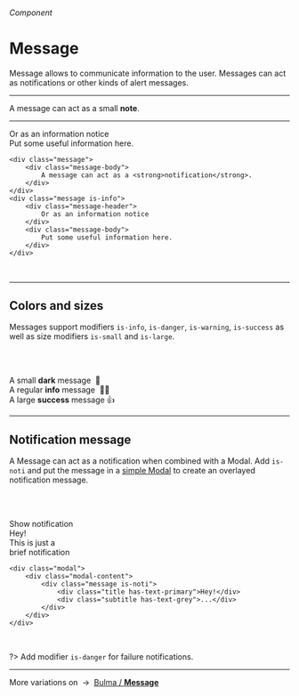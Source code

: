 <h6 class="subtitle is-5 has-text-grey has-text-weight-semibold">Component</h6><h1 class="title is-1 has-text-weight-bold">Message</h1>
<p class="subtitle is-5">
    <span class="has-text-weight-semibold">Message</span> allows to communicate information to the user. Messages can act as notifications or other kinds of alert messages.
</p>

<hr class="is-large is-visible">

<div class="box is-well is-relaxed is-marginless">
    <div class="message">
        <div class="message-body">
            A message can act as a small <strong>note</strong>.
        </div>
    </div>
    <hr class="is-small">
    <div class="message is-info">
        <div class="message-header">
            Or as an information notice
        </div>
        <div class="message-body">
            Put some useful information here.
        </div>
    </div>
</div>

    <div class="message">
        <div class="message-body">
            A message can act as a <strong>notification</strong>.
        </div>
    </div>
    <div class="message is-info">
        <div class="message-header">
            Or as an information notice
        </div>
        <div class="message-body">
            Put some useful information here.
        </div>
    </div>

<br>

<hr class="is-visible is-large">

<h2 class="title is-4">Colors and sizes</h2>

Messages support modifiers `is-info`, `is-danger`, `is-warning`, `is-success` as well as size modifiers `is-small` and `is-large`.

<br><br>

<div class="message is-small is-dark">
    <div class="message-body">
        A small <strong>dark</strong> message&nbsp; 👀
    </div>
</div>
<div class="message is-info">
    <div class="message-body">
        A regular <strong>info</strong> message&nbsp; 💁‍♂️
    </div>
</div>
<div class="message is-large is-success">
    <div class="message-body">
        A large <strong>success</strong> message 👍
    </div>
</div>

<hr class="is-visible is-large">

<h2 class="title is-4">Notification message</h2>

A Message can act as a notification when combined with a Modal. Add `is-noti` and put the message in a <a href="#/modal">simple Modal</a> to create an overlayed notification message.

<br><br>

<div class="box is-well is-large is-marginless has-text-centered">
    <div class="button is-sucess" onclick="openModal('3')">Show notification</div>
</div>

<div id="js-modal3" class="modal" onclick="closeModal('3')">
    <div class="modal-content">
        <div class="message is-noti">
            <div class="title has-text-purple">Hey!</div>
            <div class="subtitle has-text-grey-dark">This is just a<br>brief notification</div>
        </div>
    </div>
</div>

    <div class="modal">
        <div class="modal-content">
            <div class="message is-noti">
                <div class="title has-text-primary">Hey!</div>
                <div class="subtitle has-text-grey">...</div>
            </div>
        </div>
    </div>

<br>

?> Add modifier `is-danger` for failure notifications. 

<hr>

<div class="box is-bordered">
    More variations on &nbsp;→&nbsp; <a href="https://bulma.io/documentation/components/message/" target="blank">Bulma / <strong>Message</strong></a>
</div>
